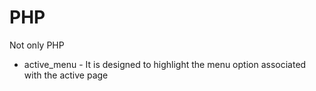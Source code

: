 # PHP
Not only PHP

- active_menu - It is designed to highlight the menu option associated with the active page
